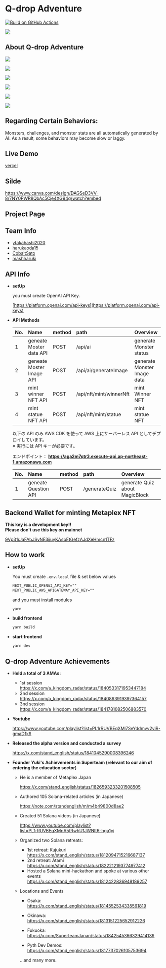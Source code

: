 # Q-drop Adventure

[![Build on GitHub Actions](https://github.com/ytakahashi2020/airdrop_quest/actions/workflows/ci.yml/badge.svg)](https://github.com/ytakahashi2020/airdrop_quest/actions/workflows/ci.yml)

![](./docs/slide/（英語）.png)

## About Q-drop Adventure

![](<./docs/slide/（英語）%20(2).png>)

![](<./docs/slide/（英語）%20(3).png>)

![](<./docs/slide/（英語）%20(4).png>)

![](<./docs/slide/（英語）%20(5).png>)

![](<./docs/slide/（英語）%20(6).png>)

![](<./docs/slide/（英語）%20(7).png>)

## Regarding Certain Behaviors:

Monsters, challenges, and monster stats are all automatically generated by AI. As a result, some behaviors may become slow or laggy.

## Live Demo

[vercel](https://airdrop-quest-wine.vercel.app/game)

## Silde

[https://www.canva.com/design/DAGSeD3VV-8/7NY0PWR8QbAc5Cje4XG94g/watch?embed
](https://www.canva.com/design/DAGSeD3VV-8/7NY0PWR8QbAc5Cje4XG94g/watch?embed)

## Project Page

[]()

## Team Info

- [ytakahashi2020](https://github.com/ytakahashi2020)
- [harukaoda15](https://github.com/harukaoda15)
- [CobaltSato](https://github.com/CobaltSato)
- [mashharuki](https://github.com/mashharuki)

## API Info

- **setUp**

  you must create OpenAI API Key.

  [https://platform.openai.com/api-keys](https://platform.openai.com/api-keys)

- **API Methods**

  | No. | Name                     | method | path                    | Overview                    |
  | :-- | :----------------------- | :----- | :---------------------- | :-------------------------- |
  | 1   | geneate Moster data API  | POST   | /api/ai                 | generate Monster status     |
  | 2   | geneate Moster Image API | POST   | /api/ai/generateImage   | generate Monster Image data |
  | 3   | mint winner NFT API      | POST   | /api/nft/mint/winnerNft | mint Winner NFT             |
  | 4   | mint statue NFT API      | POST   | /api/nft/mint/statue    | mint statue NFT             |

  以下の API のみ AWS CDK を使って AWS 上にサーバーレス API としてデプロイしています。  
  ※ 実行には API キーが必要です。

  エンドポイント： **https://aga2m7qtr3.execute-api.ap-northeast-1.amazonaws.com**

  | No. | Name                 | method | path          | Overview                       |
  | :-- | :------------------- | :----- | :------------ | :----------------------------- |
  | 1   | geneate Question API | POST   | /generateQuiz | generate Quiz about MagicBlock |

## Backend Wallet for minting Metaplex NFT

**This key is a development key!!**  
**Please don't use this key on mainnet**

[9Vp31rJaFAbJSvNE3jjuyKAsbEtGefzAJdXeHmcn1TFz](https://explorer.solana.com/address/9Vp31rJaFAbJSvNE3jjuyKAsbEtGefzAJdXeHmcn1TFz?cluster=devnet)

## How to work

- **setUp**

  You must create `.env.local` file & set below values

  ```txt
  NEXT_PUBLIC_OPENAI_API_KEY=""
  NEXT_PUBLIC_AWS_APIGATEWAY_API_KEY=""
  ```

  and you must install modules

  ```bash
  yarn
  ```

- **build frontend**

  ```bash
  yarn build
  ```

- **start frontend**

  ```bash
  yarn dev
  ```

## Q-drop Adventure Achievements

- **Held a total of 3 AMAs:**

  - 1st session  
    https://x.com/a_kingdom_radar/status/1840533171953447184
  - 2nd session  
    https://x.com/a_kingdom_radar/status/1840893919397364157
  - 3nd session  
    https://x.com/a_kingdom_radar/status/1841781082506883570

- **Youtube**

  https://www.youtube.com/playlist?list=PL1rRUVBEqXMl7SeYddmvv2viR-gmaD1k9

- **Released the alpha version and conducted a survey**

  https://x.com/stand_english/status/1841045290008396246

- **Founder Yuki's Achievements in Superteam (relevant to our aim of entering the education sector)**

  - He is a member of Metaplex Japan

    https://x.com/stand_english/status/1826593233201508505

  - Authored 105 Solana-related articles (in Japanese)

    https://note.com/standenglish/m/m4b49800d8ae2

  - Created 51 Solana videos (in Japanese)

    https://www.youtube.com/playlist?list=PL1rRUVBEqXMnA5tRwhU1JWNlt6-hga1yi

  - Organized two Solana retreats:

    - 1st retreat: Kujukuri
      https://x.com/stand_english/status/1812094715216687137
    - 2nd retreat: Atami
      https://x.com/stand_english/status/1822212193774977412
    - Hosted a Solana mini-hackathon and spoke at various other events
      https://x.com/stand_english/status/1812422836948189257

  - Locations and Events

    - Osaka:  
      https://x.com/stand_english/status/1814552534335561819

    - Okinawa:  
      https://x.com/stand_english/status/1813151225652912226

    - Fukuoka:  
      https://x.com/SuperteamJapan/status/1842545366329414139

    - Pyth Dev Demos:  
      https://x.com/stand_english/status/1817737026105753694

    ...and many more.
